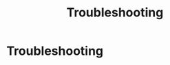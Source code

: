 ﻿---
uid: administrators-troubleshooting-overview
topic: administrators-troubleshooting-overview
locale: en
title: Troubleshooting
dnneditions: DNN Platform,Evoq Content,Evoq Engage
dnnversion: 09.02.00
parent-topic: administrators-overview
---

# Troubleshooting
